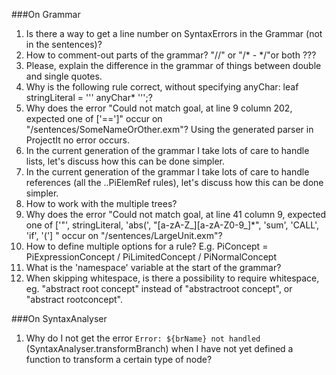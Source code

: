 ###On Grammar
1. Is there a way to get a line number on SyntaxErrors in the Grammar (not in the sentences)?
2. How to comment-out parts of the grammar?  "//" or "/* - */"or both ???
3. Please, explain the difference in the grammar of things between double and single quotes.
4. Why is the following rule correct, without specifying anyChar:
   leaf stringLiteral       = ''' anyChar* ''';?
5. Why does the error "Could not match goal, at line 9 column 202, expected one of ['==']" occur on 
   "/sentences/SomeNameOrOther.exm"? Using the generated parser in ProjectIt no error occurs.
6. In the current generation of the grammar I take lots of care to handle lists, 
   let's discuss how this can be done simpler.
7. In the current generation of the grammar I take lots of care to handle references (all the ..PiElemRef rules), 
   let's discuss how this can be done simpler.
8. How to work with the multiple trees? 
9. Why does the error "Could not match goal, at line 41 column 9, expected one of ['"', stringLiteral, 'abs(', "[a-zA-Z_][a-zA-Z0-9_]*", 'sum', 'CALL', 'if', '(']
       " occur on "/sentences/LargeUnit.exm"?
10. How to define multiple options for a rule?
E.g.
    PiConcept = PiExpressionConcept 
    / PiLimitedConcept
    / PiNormalConcept
11. What is the 'namespace' variable at the start of the grammar?
12. When skipping whitespace, is there a possibility to require whitespace, eg. "abstract root concept" instead of
"abstractroot concept", or "abstract rootconcept".
    
###On SyntaxAnalyser
1. Why do I not get the error `Error: ${brName} not handled` (SyntaxAnalyser.transformBranch) when I have not
   yet defined a function to transform a certain type of node?

